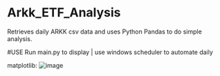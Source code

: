 # Arkk_ETF_Analysis
Retrieves daily ARKK csv data and uses Python Pandas to do simple analysis.

#USE
Run main.py to display |
use windows scheduler to automate daily

matplotlib:
![image](https://github.com/25eliu/Arkk_ETF_Analysis/assets/45324290/a26d5ea5-192d-451e-904a-f7c04b2b742c)
